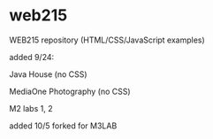 # web215
WEB215 repository (HTML/CSS/JavaScript examples)

added 9/24:

Java House (no CSS)

MediaOne Photography (no CSS)

M2 labs 1, 2

added 10/5
forked for M3LAB
